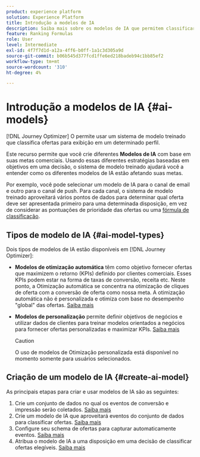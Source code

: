 ```yaml
---
product: experience platform
solution: Experience Platform
title: Introdução a modelos de IA
description: Saiba mais sobre os modelos de IA que permitem classificar ofertas
feature: Ranking Formulas
role: User
level: Intermediate
exl-id: 4f7f7d1d-a12a-4ff6-b0ff-1a1c3d305a9d
source-git-commit: b06b545d377fcd1ffe6ed218badeb94c1bb85ef2
workflow-type: tm+mt
source-wordcount: '310'
ht-degree: 4%

---
```


# Introdução a modelos de IA {#ai-models}

[!DNL Journey Optimizer] O permite usar um sistema de modelo treinado que classifica ofertas para exibição em um determinado perfil.

Este recurso permite que você crie diferentes **Modelos de IA** com base em suas metas comerciais. Usando essas diferentes estratégias baseadas em objetivos em uma decisão, o sistema de modelo treinado ajudará você a entender como os diferentes modelos de IA estão afetando suas metas.

Por exemplo, você pode selecionar um modelo de IA para o canal de email e outro para o canal de push. Para cada canal, o sistema de modelo treinado aproveitará vários pontos de dados para determinar qual oferta deve ser apresentada primeiro para uma determinada disposição, em vez de considerar as pontuações de prioridade das ofertas ou uma [fórmula de classificação](create-ranking-formulas.md).

## Tipos de modelo de IA {#ai-model-types}

Dois tipos de modelos de IA estão disponíveis em [!DNL Journey Optimizer]:

* **Modelos de otimização automática** têm como objetivo fornecer ofertas que maximizem o retorno (KPIs) definido por clientes comerciais. Esses KPIs podem estar na forma de taxas de conversão, receita etc. Neste ponto, a Otimização automática se concentra na otimização de cliques de oferta com a conversão de oferta como nossa meta. A otimização automática não é personalizada e otimiza com base no desempenho &quot;global&quot; das ofertas. [Saiba mais](auto-optimization-model.md)

* **Modelos de personalização** permite definir objetivos de negócios e utilizar dados de clientes para treinar modelos orientados a negócios para fornecer ofertas personalizadas e maximizar KPIs. [Saiba mais](personalized-optimization-model.md)

   >[!CAUTION]
   >
   >O uso de modelos de Otimização personalizada está disponível no momento somente para usuários selecionados.

## Criação de um modelo de IA {#create-ai-model}

As principais etapas para criar e usar modelos de IA são as seguintes:

1. Crie um conjunto de dados no qual os eventos de conversão e impressão serão coletados. [Saiba mais](../data-collection/create-dataset.md)
1. Crie um modelo de IA que aproveitará eventos do conjunto de dados para classificar ofertas. [Saiba mais](create-ranking-strategies.md)
1. Configure seu schema de ofertas para capturar automaticamente eventos. [Saiba mais](../data-collection/schema-requirement.md)
1. Atribua o modelo de IA a uma disposição em uma decisão de classificar ofertas elegíveis. [Saiba mais](../offer-activities/configure-offer-selection.md)
